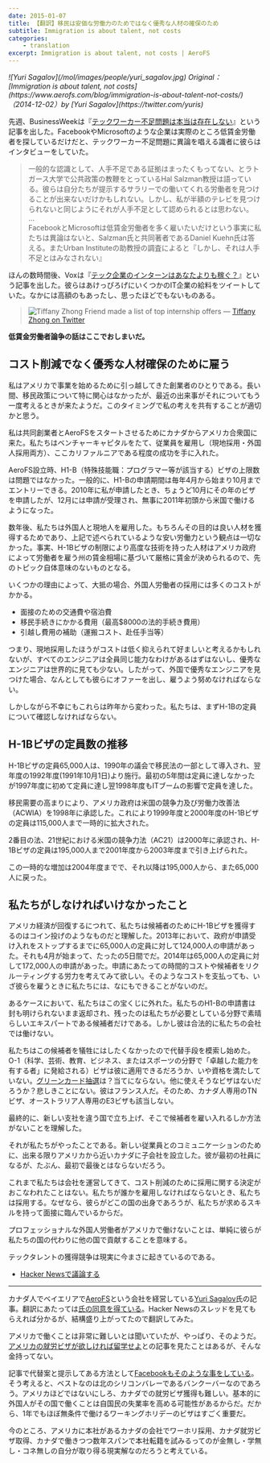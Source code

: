 ```yaml
---
date: 2015-01-07
title: 【翻訳】移民は安価な労働力のためではなく優秀な人材の確保のため
subtitle: Immigration is about talent, not costs
categories: 
    - translation
excerpt: Immigration is about talent, not costs | AeroFS
---
```

 
<cite class="citation">
![Yuri Sagalov](/mol/images/people/yuri_sagalov.jpg)
Original：[Immigration is about talent, not costs](https://www.aerofs.com/blog/immigration-is-about-talent-not-costs/)（<time>2014-12-02</time>）by [Yuri Sagalov](https://twitter.com/yuris)
</cite>

先週、BusinessWeekは『[テックワーカー不足問題は本当は存在しない](http://www.businessweek.com/articles/2014-11-24/the-tech-worker-shortage-doesnt-really-exist)』という記事を出した。FacebookやMicrosoftのような企業は実際のところ低賃金労働者を探しているだけだと、テックワーカー不足問題に異論を唱える識者に彼らはインタビューをしていた。

> 一般的な認識として、人手不足である証拠はまったくもってない、とラトガース大学で公共政策の教鞭をとっているHal Salzman教授は語っている。彼らは自分たちが提示するサラリーでの働いてくれる労働者を見つけることが出来ないだけかもしれない。しかし、私が半額のテレビを見つけられないと同じようにそれが人手不足として認められるとは思わない。  
	…  
	FacebookとMicrosoftは低賃金労働者を多く雇いたいだけという事実に私たちは異論はないと、Salzman氏と共同著者であるDaniel Kuehn氏は答える。またUrban Instituteの助教授の調査によると『しかし、それは人手不足とはみなされない』

ほんの数時間後、Voxは『[テック企業のインターンはあなたよりも稼ぐ？](http://www.vox.com/xpress/2014/11/24/7275635/tech-intern-salary)』という記事を出した。彼らはあけっぴろげにいくつかのIT企業の給料をツイートしていた。なかには高額のもあったし、思ったほどでもないものある。

> ![Tiffany Zhong](/mol/images/2015/0107-01.png)  Friend made a list of top internship offers ― [Tiffany Zhong on Twitter](https://twitter.com/tzhongg/status/536565474041937921/photo/1)

__低賃金労働者論争の話はここでおしまいだ。__

## コスト削減でなく優秀な人材確保のために雇う

私はアメリカで事業を始めるために引っ越してきた創業者のひとりである。長い間、移民政策について特に関心はなかったが、最近の出来事がそれについてもう一度考えるときが来たようだ。このタイミングで私の考えを共有することが適切かと思う。

私は共同創業者とAeroFSをスタートさせるためにカナダからアメリカ合衆国に来た。私たちはベンチャーキャピタルをたて、従業員を雇用し（現地採用・外国人採用両方）、ここカリファルニアである程度の成功を手に入れた。

AeroFS設立時、H1-B（特殊技能職：プログラマー等が該当する）ビザの上限数は問題ではなかった。一般的に、H1-Bの申請期間は毎年4月から始まり10月までエントリーできる。2010年に私が申請したとき、ちょうど10月にその年のビザを申請したが、12月には申請が受理され、無事に2011年初頭から米国で働けるようになった。

数年後、私たちは外国人と現地人を雇用した。もちろんその目的は良い人材を獲得するためであり、上記で述べられているような安い労働力という観点は一切なかった。事実、H-1Bビザの制限により高度な技術を持った人材はアメリカ政府によって労働者を雇う州の賃金相場に基づいて厳格に賃金が決められるので、先のトピック自体意味のないものとなる。

いくつかの理由によって、大抵の場合、外国人労働者の採用には多くのコストがかかる。

+ 面接のための交通費や宿泊費
+ 移民手続きにかかる費用（最高$8000の法的手続き費用）
+ 引越し費用の補助（運搬コスト、赴任手当等）

つまり、現地採用したほうがコストは低く抑えられて好ましいと考えるかもしれないが、すべてのエンジニアは全員同じ能力なわけがあるはずはないし、優秀なエンジニアは世界的に見ても少ない。したがって、外国で優秀なエンジニアを見つけた場合、なんとしても彼らにオファーを出し、雇うよう努めなければならない。

しかしながら不幸にもこれらは昨年から変わった。私たちは、まずH-1Bの定員について確認しなければならない。


## H-1Bビザの定員数の推移

H-1Bビザの定員65,000人は、1990年の議会で移民法の一部として導入され、翌年度の1992年度(1991年10月1日)より施行。最初の5年間は定員に達しなかったが1997年度に初めて定員に達し翌1998年度もITブームの影響で定員を達した。

移民需要の高まりにより、アメリカ政府は米国の競争力及び労働力改善法（ACWIA）を1998年に承認した。これにより1999年度と2000年度のH-1Bビザの定員は115,000人まで一時的に拡大された。

2番目の法、21世紀における米国の競争力法（AC21）は2000年に承認され、H-1Bビザの定員は195,000人まで2001年度から2003年度まで引き上げられた。

この一時的な増加は2004年度までで、それ以降は195,000人から、また65,000人に戻った。


## 私たちがしなければいけなかったこと

アメリカ経済が回復するにつれて、私たちは候補者のためにH-1Bビザを獲得するのはコイン投げのようなものだと理解した。2013年において、政府が申請受け入れをストップするまでに65,000人の定員に対して124,000人の申請があった。それも4月が始まって、たったの5日間でだ。2014年は65,000人の定員に対して172,000人の申請があった。申請にあたっての時間的コストや候補者をリクルーティングする労力を考えてみて欲しい。そのようなコストを支払っても、いざ彼らを雇うときに私たちには、なにもできることがないのだ。

あるケースにおいて、私たちはこの宝くじに外れた。私たちのH1-Bの申請書は封も明けられないまま返却され、残ったのは私たちが必要としている分野で素晴らしいエキスパートである候補者だけである。しかし彼は合法的に私たちの会社では働けない。

私たちはこの候補者を犠牲にはしたくなかったので代替手段を模索し始めた。O-1（科学、芸術、教育、ビジネス、またはスポーツの分野で「卓越した能力を有する者」に発給される）ビザは彼に適用できるだろうか、いや資格を満たしていない。[グリーンカード抽選](http://japanese.japan.usembassy.gov/j/visa/tvisaj-ivcategories.html#dv)は？当てにならない。他に使えそうなビザはないだろうか？悲しきことにない。彼はフランス人だ。そのため、カナダ人専用のTNビザ、オーストラリア人専用のE3ビザも該当しない。

最終的に、新しい支社を違う国で立ち上げ、そこで候補者を雇い入れるしか方法がないことを理解した。

それが私たちがやったことである。新しい従業員とのコミュニケーションのために、出来る限りアメリカから近いカナダに子会社を設立した。彼が最初の社員になるが、たぶん、最初で最後とはならないだろう。

これまで私たちは会社を運営してきて、コスト削減のために採用に関する決定がおこなわれたことはない。私たちが誰かを雇用しなければならないとき、私たちは採用する。なぜなら、彼らがどこの国の出身であろうが、私たちが求めるスキルを持って面接に臨んでいるからだ。

プロフェッショナルな外国人労働者がアメリカで働けないことは、単純に彼らが私たちの国の代わりに他の国で貢献することを意味する。

テックタレントの獲得競争は現実に今まさに起きているのである。

+ [Hacker Newsで議論する](https://news.ycombinator.com/item?id=8687804)

***

カナダ人でベイエリアで[AeroFS](https://www.aerofs.com/)という会社を経営している[Yuri Sagalov](https://twitter.com/yuris)氏の記事。翻訳にあたっては[氏の同意を得ている](https://twitter.com/yuris/status/551865534888038403)。Hacker Newsのスレッドを見てもらえれば分かるが、結構盛り上がってたので翻訳してみた。

アメリカで働くことは非常に難しいとは聞いていたが、やっぱり、そのようだ。[アメリカの就労ビザが欲しければ留学せよ](http://chikawatanabe.com/2010/03/09/visa-2/)との記事を見たことはあるが、そんな金持ってない。

記事で代替案と提示してある方法として[Facebookもそのような事をしている](http://www.cbc.ca/news/canada/british-columbia/silicon-valley-north-vancouver-tech-surges-as-u-s-immigration-reform-idles-1.2732667)。そう考えると、ベストなのは北のシリコンバレーであるバンクーバーなのであろう。アメリカほどではないにしろ、カナダでの就労ビザ獲得も難しい。基本的に外国人がその国で働くことは自国民の失業率を高める可能性があるからだ。だから、1年でもほぼ無条件で働けるワーキングホリデーのビザはすごく重要だ。

今のところ、アメリカに本社があるカナダの会社でワーホリ採用、カナダ就労ビザ取得、カナダで働きつつ数年スパンで本社転籍を試みるってのが金無し・学無し・コネ無しの自分が取り得る現実解なのだろうと考えている。
